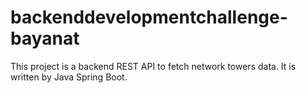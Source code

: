 # backenddevelopmentchallenge-bayanat
 
This project is a backend REST API to fetch network towers data. It is written by Java Spring Boot.